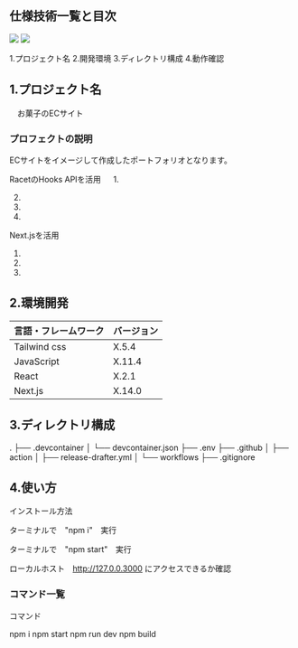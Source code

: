 ## 仕様技術一覧と目次

<img src="https://img.shields.io/badge/-JavaScript-{#F7DF1E}.svg?logo=next.js&style={https://camo.qiitausercontent.com/a0136d9306acf9f316956fa391f9aa514b14727a/68747470733a2f2f696d672e736869656c64732e696f2f62616467652f2d4a6176615363726970742d3030303030302e7376673f7374796c653d666f722d7468652d6261646765266c6f676f3d4a617661536372697074266c6f676f436f6c6f723d463744463145}&logoColor={#F7DF1E}">

<img src="https://img.shields.io/badge/-React-{#61DAFB}.svg?logo=next.js&style={https://camo.qiitausercontent.com/a0136d9306acf9f316956fa391f9aa514b14727a/68747470733a2f2f696d672e736869656c64732e696f2f62616467652f2d4a6176615363726970742d3030303030302e7376673f7374796c653d666f722d7468652d6261646765266c6f676f3d4a617661536372697074266c6f676f436f6c6f723d463744463145}&logoColor={#61DAFB}">

1.プロジェクト名
2.開発環境
3.ディレクトリ構成
4.動作確認

## 1.プロジェクト名

　お菓子のECサイト

### プロフェクトの説明

 ECサイトをイメージして作成したポートフォリオとなります。

 RacetのHooks APIを活用
　
 1.
 
 2.
 
 3.
 
 4.

  Next.jsを活用
  
 1.
 
 2.
 
 3.

## 2.環境開発

<!-- 言語、フレームワーク、ミドルウェア、インフラの一覧とバージョンを記載 -->

| 言語・フレームワーク  | バージョン |
| --------------------- | ---------- |
| Tailwind css          | X.5.4      |
| JavaScript            | X.11.4     |
| React                 | X.2.1      |
| Next.js               | X.14.0     |

## 3.ディレクトリ構成

.
├── .devcontainer
│   └── devcontainer.json
├── .env
├── .github
│   ├── action
│   ├── release-drafter.yml
│   └── workflows
├── .gitignore

## 4.使い方

インストール方法

ターミナルで　"npm i"　実行

ターミナルで　"npm start"　実行

ローカルホスト　http://127.0.0.3000 にアクセスできるか確認

### コマンド一覧

コマンド

npm i
npm start
npm run dev
npm build
